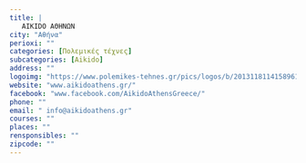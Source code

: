 ```yaml
---
title: |
   AIKIDO ΑΘΗΝΩΝ
city: "Αθήνα"
perioxi: ""
categories: [Πολεμικές τέχνες]
subcategories: [Aikido]
address: ""
logoimg: "https://www.polemikes-tehnes.gr/pics/logos/b/2013118114158961.jpg"
website: "www.aikidoathens.gr/"
facebook: "www.facebook.com/AikidoAthensGreece/"
phone: ""
email: " info@aikidoathens.gr"
courses: ""
places: ""
rensponsibles: ""
zipcode: ""
---
```




